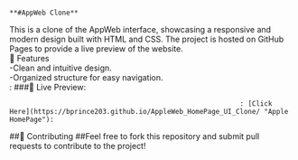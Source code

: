                                                                    **#AppWeb Clone**
This is a clone of the AppWeb interface, showcasing a responsive and modern design built with HTML and CSS. The project is hosted on GitHub Pages to provide a live preview of the website.   
🌟 Features    
-Clean and intuitive design.  
-Organized structure for easy navigation.  
                                                                                          : ###🚀 Live Preview: 

                                                             : [Click Here](https://bprince203.github.io/AppleWeb_HomePage_UI_Clone/ "Apple HomePage"):
##🤝 Contributing
##Feel free to fork this repository and submit pull requests to contribute to the project!
